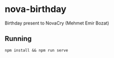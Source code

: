 # nova-birthday
Birthday present to NovaCry (Mehmet Emir Bozat)

## Running
```
npm install && npm run serve
```
